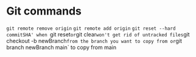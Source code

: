 # Git commands
`git remote remove origin`
`git remote add origin`
`git reset --hard commitSHA' when `git reset` or `git clear` won't get rid of untracked files
`git checkout -b newBranch` from the branch you want to copy from or `git branch newBranch main` to copy from main
